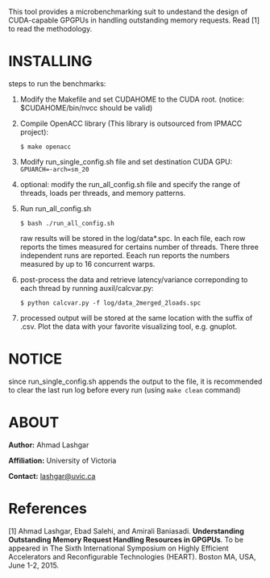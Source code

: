 This tool provides a microbenchmarking suit to undestand the design of CUDA-capable GPGPUs in handling outstanding memory requests. Read [1] to read the methodology.

# INSTALLING 

steps to run the benchmarks:

1. Modify the Makefile and set CUDAHOME to the CUDA root. (notice: $CUDAHOME/bin/nvcc should be valid)

2. Compile OpenACC library (This library is outsourced from IPMACC project):

   `$ make openacc`

3. Modify run_single_config.sh file and set destination CUDA GPU: `GPUARCH=-arch=sm_20`

4. optional: modify the run_all_config.sh file and specify the range of threads, loads per threads, and memory patterns.

5. Run run_all_config.sh

    `$ bash ./run_all_config.sh`

   raw results will be stored in the log/data*.spc. In each file, each row reports the times measured for certains number of threads. There three independent runs are reported. Eeach run reports the numbers measured by up to 16 concurrent warps.

6. post-process the data and retrieve latency/variance correponding to each thread by running auxil/calcvar.py:

    `$ python calcvar.py -f log/data_2merged_2loads.spc`

7. processed output will be stored at the same location with the suffix of .csv. Plot the data with your favorite visualizing tool, e.g. gnuplot.

# NOTICE 

since run_single_config.sh appends the output to the file, it is recommended to clear the last run log before every run (using `make clean` command)

# ABOUT 

**Author:** Ahmad Lashgar

**Affiliation:** University of Victoria

**Contact:** lashgar@uvic.ca

# References 

[1] Ahmad Lashgar, Ebad Salehi, and Amirali Baniasadi. **Understanding Outstanding Memory Request Handling Resources in GPGPUs**. To be appeared in The Sixth International Symposium on Highly Efficient Accelerators and Reconfigurable Technologies (HEART). Boston MA, USA, June 1-2, 2015.
